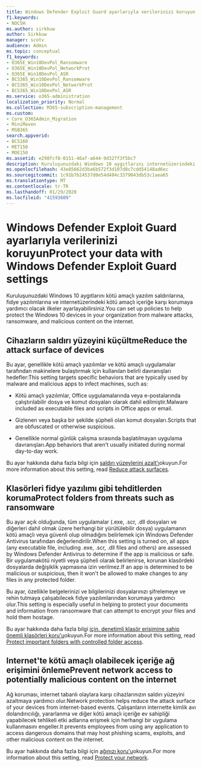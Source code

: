 ```yaml
---
title: Windows Defender Exploit Guard ayarlarıyla verilerinizi koruyun
f1.keywords:
- NOCSH
ms.author: sirkkuw
author: Sirkkuw
manager: scotv
audience: Admin
ms.topic: conceptual
f1_keywords:
- O365E_Win10DevPol_Ransomware
- O365E_Win10DevPol_NetworkProt
- O365E_Win10DevPol_ASR
- BCS365_Win10DevPol_Ransomware
- BCS365_Win10DevPol_NetworkProt
- BCS365_Win10DevPol_ASR
ms.service: o365-administration
localization_priority: Normal
ms.collection: M365-subscription-management
ms.custom:
- Core_O365Admin_Migration
- MiniMaven
- MSB365
search.appverid:
- BCS160
- MET150
- MOE150
ms.assetid: e298fcf8-0151-46af-a644-9d327f3f5bc7
description: Kuruluşunuzdaki Windows 10 aygıtlarını internetüzerindeki kötü amaçlı yazılım saldırılarına, fidye yazılımlarına ve kötü amaçlı içeriğe karşı nasıl koruyacağınızı öğrenin.
ms.openlocfilehash: 43e85662d3ba6b572f3d107d8c7cdd54148ad6ec
ms.sourcegitcommit: 1c91b7b24537d0e54d484c3379043db53c1aea65
ms.translationtype: MT
ms.contentlocale: tr-TR
ms.lasthandoff: 01/29/2020
ms.locfileid: "41593609"
---
```

# <a name="protect-your-data-with-windows-defender-exploit-guard-settings"></a><span data-ttu-id="6ca26-103">Windows Defender Exploit Guard ayarlarıyla verilerinizi koruyun</span><span class="sxs-lookup"><span data-stu-id="6ca26-103">Protect your data with Windows Defender Exploit Guard settings</span></span>

<span data-ttu-id="6ca26-104">Kuruluşunuzdaki Windows 10 aygıtlarını kötü amaçlı yazılım saldırılarına, fidye yazılımlarına ve internetüzerindeki kötü amaçlı içeriğe karşı korumaya yardımcı olacak ilkeler ayarlayabilirsiniz.</span><span class="sxs-lookup"><span data-stu-id="6ca26-104">You can set up policies to help protect the Windows 10 devices in your organization from malware attacks, ransomware, and malicious content on the internet.</span></span>
  
## <a name="reduce-the-attack-surface-of-devices"></a><span data-ttu-id="6ca26-105">Cihazların saldırı yüzeyini küçültme</span><span class="sxs-lookup"><span data-stu-id="6ca26-105">Reduce the attack surface of devices</span></span>

<span data-ttu-id="6ca26-106">Bu ayar, genellikle kötü amaçlı yazılımlar ve kötü amaçlı uygulamalar tarafından makinelere bulaştırmak için kullanılan belirli davranışları hedefler:</span><span class="sxs-lookup"><span data-stu-id="6ca26-106">This setting targets specific behaviors that are typically used by malware and malicious apps to infect machines, such as:</span></span>
  
- <span data-ttu-id="6ca26-107">Kötü amaçlı yazılımlar, Office uygulamalarında veya e-postalarında çalıştırılabilir dosya ve komut dosyaları olarak dahil edilmiştir.</span><span class="sxs-lookup"><span data-stu-id="6ca26-107">Malware included as executable files and scripts in Office apps or email.</span></span>
    
- <span data-ttu-id="6ca26-108">Gizlenen veya başka bir şekilde şüpheli olan komut dosyaları.</span><span class="sxs-lookup"><span data-stu-id="6ca26-108">Scripts that are obfuscated or otherwise suspicious.</span></span>
    
- <span data-ttu-id="6ca26-109">Genellikle normal günlük çalışma sırasında başlatılmayan uygulama davranışları.</span><span class="sxs-lookup"><span data-stu-id="6ca26-109">App behaviors that aren't usually initiated during normal day-to-day work.</span></span>
    
<span data-ttu-id="6ca26-110">Bu ayar hakkında daha fazla bilgi için [saldırı yüzeylerini azalt'ı](https://docs.microsoft.com/windows/security/threat-protection/microsoft-defender-atp/exploit-protection)okuyun.</span><span class="sxs-lookup"><span data-stu-id="6ca26-110">For more information about this setting, read [Reduce attack surfaces](https://docs.microsoft.com/windows/security/threat-protection/microsoft-defender-atp/exploit-protection).</span></span>
  
## <a name="protect-folders-from-threats-such-as-ransomware"></a><span data-ttu-id="6ca26-111">Klasörleri fidye yazılımı gibi tehditlerden koruma</span><span class="sxs-lookup"><span data-stu-id="6ca26-111">Protect folders from threats such as ransomware</span></span>

<span data-ttu-id="6ca26-112">Bu ayar açık olduğunda, tüm uygulamalar (.exe, .scr, .dll dosyaları ve diğerleri dahil olmak üzere herhangi bir yürütülebilir dosya) uygulamanın kötü amaçlı veya güvenli olup olmadığını belirlemek için Windows Defender Antivirus tarafından değerlendirilir.</span><span class="sxs-lookup"><span data-stu-id="6ca26-112">When this setting is turned on, all apps (any executable file, including .exe, .scr, .dll files and others) are assessed by Windows Defender Antivirus to determine if the app is malicious or safe.</span></span> <span data-ttu-id="6ca26-113">Bir uygulamakötü niyetli veya şüpheli olarak belirlenirse, korunan klasördeki dosyalarda değişiklik yapmasına izin verilmez.</span><span class="sxs-lookup"><span data-stu-id="6ca26-113">If an app is determined to be malicious or suspicious, then it won't be allowed to make changes to any files in any protected folder.</span></span>
  
<span data-ttu-id="6ca26-114">Bu ayar, özellikle belgelerinizi ve bilgilerinizi dosyalarınızı şifrelemeye ve rehin tutmaya çalışabilecek fidye yazılımlarından korumaya yardımcı olur.</span><span class="sxs-lookup"><span data-stu-id="6ca26-114">This setting is especially useful in helping to protect your documents and information from ransomware that can attempt to encrypt your files and hold them hostage.</span></span>
  
<span data-ttu-id="6ca26-115">Bu ayar hakkında daha fazla bilgi [için, denetimli klasör erişimine sahip önemli klasörleri koru'u](https://docs.microsoft.com/configmgr/protect/deploy-use/create-deploy-exploit-guard-policy#bkmk_CFA)okuyun.</span><span class="sxs-lookup"><span data-stu-id="6ca26-115">For more information about this setting, read [Protect important folders with controlled folder access](https://docs.microsoft.com/configmgr/protect/deploy-use/create-deploy-exploit-guard-policy#bkmk_CFA).</span></span>
  
## <a name="prevent-network-access-to-potentially-malicious-content-on-the-internet"></a><span data-ttu-id="6ca26-116">Internet'te kötü amaçlı olabilecek içeriğe ağ erişimini önleme</span><span class="sxs-lookup"><span data-stu-id="6ca26-116">Prevent network access to potentially malicious content on the internet</span></span>

<span data-ttu-id="6ca26-117">Ağ koruması, internet tabanlı olaylara karşı cihazlarınızın saldırı yüzeyini azaltmaya yardımcı olur.</span><span class="sxs-lookup"><span data-stu-id="6ca26-117">Network protection helps reduce the attack surface of your devices from internet-based events.</span></span> <span data-ttu-id="6ca26-118">Çalışanların internette kimlik avı dolandırıcılığı, yararlanma ve diğer kötü amaçlı içeriğe ev sahipliği yapabilecek tehlikeli etki adlarına erişmek için herhangi bir uygulama kullanmasını engeller.</span><span class="sxs-lookup"><span data-stu-id="6ca26-118">It prevents employees from using any application to access dangerous domains that may host phishing scams, exploits, and other malicious content on the internet.</span></span>
  
<span data-ttu-id="6ca26-119">Bu ayar hakkında daha fazla bilgi için [ağınızı koru'u](https://docs.microsoft.com/configmgr/protect/deploy-use/create-deploy-exploit-guard-policy#bkmk_Nwp)okuyun.</span><span class="sxs-lookup"><span data-stu-id="6ca26-119">For more information about this setting, read [Protect your network](https://docs.microsoft.com/configmgr/protect/deploy-use/create-deploy-exploit-guard-policy#bkmk_Nwp).</span></span>
  

